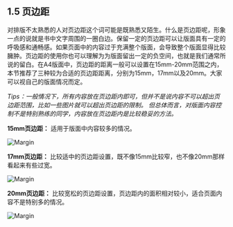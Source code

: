 ## 1.5 页边距 ##

对排版不太熟悉的人对页边距这个词可能是既熟悉又陌生。什么是页边距呢，形象一点的说就是书中文字周围的一圈白边。保留一定的页边距可以让版面具有一定的呼吸感和通畅感。如果页面中的内容过于充满整个版面，会导致整个版面显得比较臃肿。页边距的使用你也可以理解为为版面留出一定的负空间，也就是我们通常所说的留白。在A4版面中，页边距的距离一般可以设置在15mm-20mm范围之内，本节推荐了三种较为合适的页边距距离，分别为15mm，17mm以及20mm。大家可以视自己的版面情况而定。

*Tips：一般情况下，所有内容放在页边距内即可，但并不是说内容不可以超出页边距范围，比如一些图片就可以超出页边距的限制。 但总体而言，对版面内容控制不是特别熟练的同学，内容放在页边距内是比较稳妥的方法。*

**15mm页边距：**
适用于版面中内容较多的情况。

![Margin](http://kitpic.makebi.net/layout/c5/ldk_19.jpg)

**17mm页边距：**
比较适中的页边距设置，既不像15mm比较窄，也不像20mm那样看起来有些过宽。

![Margin](http://kitpic.makebi.net/layout/c5/ldk_20.jpg)

**20mm页边距：**
比较宽松的页边距设置，页边距内的面积相对较小，适合页面内容不是特别多的情况。

![Margin](http://kitpic.makebi.net/layout/c5/ldk_21.jpg)
